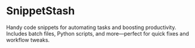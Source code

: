 # SnippetStash
 Handy code snippets for automating tasks and boosting productivity. Includes batch files, Python scripts, and more—perfect for quick fixes and workflow tweaks.
